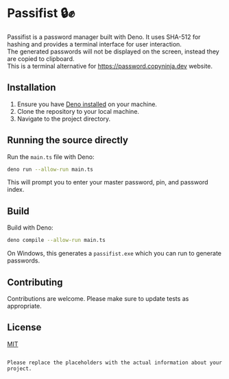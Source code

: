 # Passifist 🔒✊

Passifist is a password manager built with Deno. It uses SHA-512 for hashing and provides a terminal interface for user interaction.  
The generated passwords will not be displayed on the screen, instead they are copied to clipboard.  
This is a terminal alternative for https://password.copyninja.dev website.

## Installation

1. Ensure you have [Deno installed](https://deno.land/#installation) on your machine.
2. Clone the repository to your local machine.
3. Navigate to the project directory.

## Running the source directly

Run the `main.ts` file with Deno:

```sh
deno run --allow-run main.ts
```

This will prompt you to enter your master password, pin, and password index.

## Build

Build with Deno:

```sh
deno compile --allow-run main.ts
```

On Windows, this generates a `passifist.exe` which you can run to generate passwords.

## Contributing

Contributions are welcome. Please make sure to update tests as appropriate.

## License

[MIT](https://choosealicense.com/licenses/mit/)
```

Please replace the placeholders with the actual information about your project.
